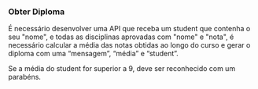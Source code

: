 ### Obter Diploma

É necessário desenvolver uma API que receba um student que contenha o seu "nome",
e todas as disciplinas aprovadas com "nome" e "nota", é necessário calcular a média
das notas obtidas ao longo do curso e gerar o diploma com uma “mensagem”,
“média” e “student”.

Se a média do student for superior a 9, deve ser reconhecido com um parabéns.